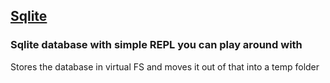 ## [Sqlite](https://github.com/BatteredBunny/embedded-writeable/tree/master/compile/sqlite)
### Sqlite database with simple REPL you can play around with
Stores the database in virtual FS and moves it out of that into a temp folder
